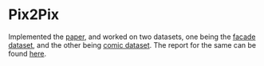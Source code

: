 # Pix2Pix
Implemented the [paper](https://arxiv.org/abs/1611.07004), and worked on two datasets, one being the [facade dataset](https://www.kaggle.com/datasets/vikramtiwari/pix2pix-dataset), and the other being [comic dataset](https://www.kaggle.com/datasets/defileroff/comic-faces-paired-synthetic). The report for the same can be found [here](https://github.com/Aryaman-Chauhan/Exploring_GANs/blob/main/06.Pix2Pix/CRISPReportPix2Pix.pdf).

